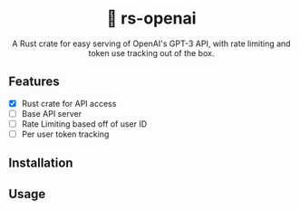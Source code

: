 <p align="center">
    <h1 align="center" >🦀 rs-openai</h1>
    <p align="center">
        A Rust crate for easy serving of OpenAI's GPT-3 API, with rate limiting and token use tracking out of the box.
    </p>
</p>

## Features
- [x] Rust crate for API access
- [ ] Base API server
- [ ] Rate Limiting based off of user ID
- [ ] Per user token tracking

## Installation

## Usage